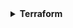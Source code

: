 <details>
<summary><b>Terraform</b></summary>

Для YC кластеров кафки, пользователи и топики создаются в репозитории [infra-live](https://github.com/DayMarket/infra-live)

<details>
<summary><i>Создание топиков</i></summary>

Чтобы найти конфигурацию топиков Kafka, необходимо пройти по пути:
`environments → [окружение] → kafka → topics → [кластер] → terragrunt.hcl`


Пример файла конфигурации топиков для common kafka cluster на dev окружении:
https://github.com/DayMarket/infra-live/blob/master/environments/dev/kafka/topics/common/terragrunt.hcl

```hcl
# environments/dev/kafka/topics/common/terragrunt.hcl

locals {
  # Конфигурации топиков
  topic_configs = {
    "wms-dev" = {
      partitions               = 3
      replication_factor       = 2
      config                   = {
        "cleanup.policy"      = "delete"
        "retention.ms"        = "604800000" # 7 дней
        "min.insync.replicas" = "1"
      }
    },
    "analytics-dev-1" = {
      partitions               = 6
      replication_factor       = 2
      config                   = {
        "cleanup.policy"      = "delete"
        "retention.ms"        = "2592000000" # 30 дней
        "min.insync.replicas" = "1"
      }
    },
    "default" = {
      partitions               = 1
      replication_factor       = 2
      config                   = {
        "cleanup.policy"      = "delete"
        "retention.ms"        = "86400000" # 1 день
        "min.insync.replicas" = "1"
      }
    }
  }
}

inputs = {
  kafka_cluster_id = dependency.cluster_kafka_id.outputs.cluster_id
  
  ###_Create_Topic_###
  topic_list = {
    "accepted_invoice"         = local.topic_configs["wms-dev"],
    "accepted_shipping_box"    = local.topic_configs["wms-dev"],
    "analytics-buyers"         = local.topic_configs["analytics-dev-1"],
    "analytics-delayed_buyers" = local.topic_configs["analytics-dev-1"],
    "analytics-new_buyers"     = local.topic_configs["analytics-dev-1"],
    # ... остальные топики
  }
}
```


Создание своего топика

Чтобы создать новый топик надо добавить в конец topic_list новую строку

```hcl
topic_name = local.topic_configs["<название конфигурации>"]
```
Подумай какой конфиг нужен для твоего топика и укажи название конфигурации. Если из сущесвтующих конфигураций ничего не подоходит, то опиши свою и укажи ее.

Если сомневаешься то можешь использовать конфигурацию "default"
</details>

<details>
<summary><i>Создание пользователей</i></summary>

Чтобы найти конфигурацию пользователей, необходимо пройти по пути:
`environments → [окружение] → kafka → users → [кластер] → terragrunt.hcl`


Пример файла конфигурации пользователей для common kafka cluster на dev окружении:

https://github.com/DayMarket/infra-live/blob/master/environments/dev/kafka/users/common/terragrunt.hcl

```hcl
######_kafka_users_creation_#####
  users = [
    {
      name = "admin"
      topics = {
        "*" = ["ACCESS_ROLE_CONSUMER", "ACCESS_ROLE_PRODUCER"]
      }
    },
    {
      name = "ecom-platform"
      topics = {
        "translate.v1"        = ["ACCESS_ROLE_CONSUMER", "ACCESS_ROLE_PRODUCER"],
        "translate_result.v1" = ["ACCESS_ROLE_CONSUMER"],
      }
    },
# ... остальные  пользователи
```

Создание своего пользователя и добавление прав

```hcl
    {
      name = "название-юзера"
      topics = {
        "Название топика к которому нужны права"   = ["уроверь доступа",]
 
      }
    },
```
Если вы перейдете в конфигурационный файл, то можете заметить, что используются только уровня доступа: 

ACCESS_ROLE_CONSUMER = read only 

ACCESS_ROLE_PRODUCER = read write 

</details>

</details>


